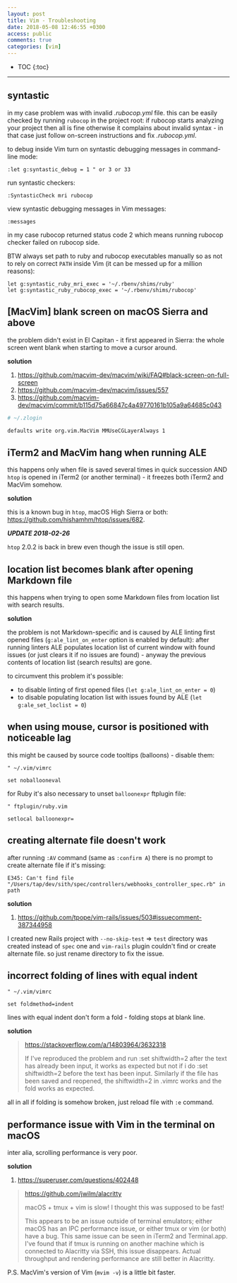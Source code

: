 ```yaml
---
layout: post
title: Vim - Troubleshooting
date: 2018-05-08 12:46:55 +0300
access: public
comments: true
categories: [vim]
---
```


<!-- more -->

* TOC
{:toc}
<hr>

syntastic
---------

in my case problem was with invalid _.rubocop.yml_ file. this can be easily
checked by running `rubocop` in the project root: if rubocop starts analyzing
your project then all is fine otherwise it complains about invalid syntax -
in that case just follow on-screen instructions and fix _.rubocop.yml_.

to debug inside Vim turn on syntastic debugging messages in command-line mode:

```vim
:let g:syntastic_debug = 1 " or 3 or 33
```

run syntastic checkers:

```vim
:SyntasticCheck mri rubocop
```

view syntastic debugging messages in Vim messages:

```vim
:messages
```

in my case rubocop returned status code 2 which means running rubocop checker
failed on rubocop side.

BTW always set path to ruby and rubocop executables manually so as not to
rely on correct `PATH` inside Vim (it can be messed up for a million reasons):

```vim
let g:syntastic_ruby_mri_exec = '~/.rbenv/shims/ruby'
let g:syntastic_ruby_rubocop_exec = '~/.rbenv/shims/rubocop'
```

[MacVim] blank screen on macOS Sierra and above
-----------------------------------------------

the problem didn't exist in El Capitan - it first appeared in Sierra:
the whole screen went blank when starting to move a cursor around.

**solution**

1. <https://github.com/macvim-dev/macvim/wiki/FAQ#black-screen-on-full-screen>
2. <https://github.com/macvim-dev/macvim/issues/557>
3. <https://github.com/macvim-dev/macvim/commit/b115d75a66847c4a49770161b105a9a64685c043>

```zsh
# ~/.zlogin

defaults write org.vim.MacVim MMUseCGLayerAlways 1
```

iTerm2 and MacVim hang when running ALE
---------------------------------------

this happens only when file is saved several times in quick succession
AND `htop` is opened in iTerm2 (or another terminal) - it freezes both
iTerm2 and MacVim somehow.

**solution**

this is a known bug in `htop`, macOS High Sierra or both:
<https://github.com/hishamhm/htop/issues/682>.

***UPDATE 2018-02-26***

`htop` 2.0.2 is back in brew even though the issue is still open.

location list becomes blank after opening Markdown file
-------------------------------------------------------

this happens when trying to open some Markdown files from location
list with search results.

**solution**

the problem is not Markdown-specific and is caused by ALE linting first
opened files (`g:ale_lint_on_enter` option is enabled by default): after
running linters ALE populates location list of current window with found
issues (or just clears it if no issues are found) - anyway the previous
contents of location list (search results) are gone.

to circumvent this problem it's possible:

- to disable linting of first opened files
  (`let g:ale_lint_on_enter = 0`)
- to disable populating location list with issues found by ALE
  (`let g:ale_set_loclist = 0`)

when using mouse, cursor is positioned with noticeable lag
----------------------------------------------------------

this might be caused by source code tooltips (balloons) - disable them:

```vim
" ~/.vim/vimrc

set noballooneval
```

for Ruby it's also necessary to unset `balloonexpr` ftplugin file:

```vim
" ftplugin/ruby.vim

setlocal balloonexpr=
```

creating alternate file doesn't work
------------------------------------

after running `:AV` command (same as `:confirm A`) there is no prompt
to create alternate file if it's missing:

```
E345: Can't find file "/Users/tap/dev/sith/spec/controllers/webhooks_controller_spec.rb" in path
```

**solution**

1. <https://github.com/tpope/vim-rails/issues/503#issuecomment-387344958>

I created new Rails project with `--no-skip-test` => `test` directory
was created instead of `spec` one and `vim-rails` plugin couldn't find
or create alternate file. so just rename directory to fix the issue.

incorrect folding of lines with equal indent
--------------------------------------------

```vim
" ~/.vim/vimrc

set foldmethod=indent
```

lines with equal indent don't form a fold - folding stops at blank line.

**solution**

> <https://stackoverflow.com/a/14803964/3632318>
>
> If I've reproduced the problem and run :set shiftwidth=2 after the text has
> already been input, it works as expected but not if i do :set shiftwidth=2
> before the text has been input. Similarly if the file has been saved and
> reopened, the shiftwidth=2 in .vimrc works and the fold works as expected.

all in all if folding is somehow broken, just reload file with `:e` command.

performance issue with Vim in the terminal on macOS
---------------------------------------------------

inter alia, scrolling performance is very poor.

**solution**

1. <https://superuser.com/questions/402448>

> <https://github.com/jwilm/alacritty>
>
> macOS + tmux + vim is slow! I thought this was supposed to be fast!
>
> This appears to be an issue outside of terminal emulators; either macOS
> has an IPC performance issue, or either tmux or vim (or both) have a bug.
> This same issue can be seen in iTerm2 and Terminal.app. I've found that
> if tmux is running on another machine which is connected to Alacritty via
> SSH, this issue disappears. Actual throughput and rendering performance
> are still better in Alacritty.

P.S. MacVim's version of Vim (`mvim -v`) is a little bit faster.
